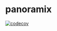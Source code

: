 # panoramix
[![codecov](https://codecov.io/gh/osvegn/panoramix/branch/master/graph/badge.svg?token=pKe09bhaxw)](https://codecov.io/gh/osvegn/panoramix)
